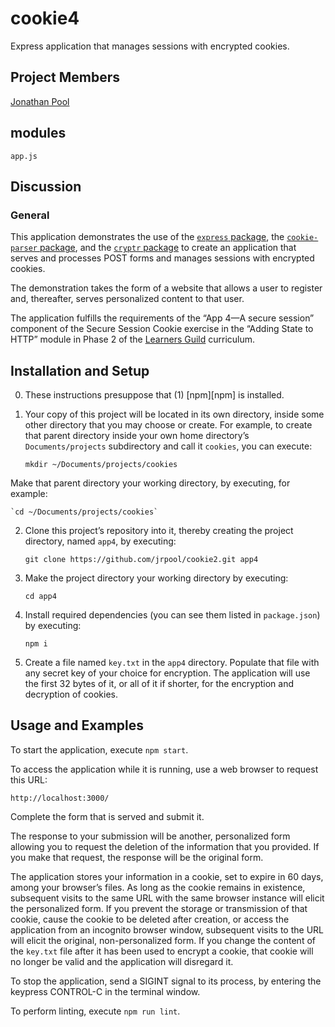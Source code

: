 # cookie4
Express application that manages sessions with encrypted cookies.

## Project Members

[Jonathan Pool](https://github.com/jrpool)

## modules

```
app.js
```

## Discussion

### General

This application demonstrates the use of the [`express` package][exp], the [`cookie-parser` package][cp], and the [`cryptr` package][cryptr] to create an application that serves and processes POST forms and manages sessions with encrypted cookies.

The demonstration takes the form of a website that allows a user to register and, thereafter, serves personalized content to that user.

The application fulfills the requirements of the “App 4—A secure session” component of the Secure Session Cookie exercise in the “Adding State to HTTP” module in Phase 2 of the [Learners Guild][lg] curriculum.

## Installation and Setup

0. These instructions presuppose that (1) [npm][npm] is installed.

1. Your copy of this project will be located in its own directory, inside some other directory that you may choose or create. For example, to create that parent directory inside your own home directory’s `Documents/projects` subdirectory and call it `cookies`, you can execute:

    `mkdir ~/Documents/projects/cookies`

Make that parent directory your working directory, by executing, for example:

    `cd ~/Documents/projects/cookies`

2. Clone this project’s repository into it, thereby creating the project directory, named `app4`, by executing:

    `git clone https://github.com/jrpool/cookie2.git app4`

2. Make the project directory your working directory by executing:

    `cd app4`

3. Install required dependencies (you can see them listed in `package.json`) by executing:

    `npm i`

4. Create a file named `key.txt` in the `app4` directory. Populate that file with any secret key of your choice for encryption. The application will use the first 32 bytes of it, or all of it if shorter, for the encryption and decryption of cookies.

## Usage and Examples

To start the application, execute `npm start`.

To access the application while it is running, use a web browser to request this URL:

`http://localhost:3000/`

Complete the form that is served and submit it.

The response to your submission will be another, personalized form allowing you to request the deletion of the information that you provided. If you make that request, the response will be the original form.

The application stores your information in a cookie, set to expire in 60 days, among your browser’s files. As long as the cookie remains in existence, subsequent visits to the same URL with the same browser instance will elicit the personalized form. If you prevent the storage or transmission of that cookie, cause the cookie to be deleted after creation, or access the application from an incognito browser window, subsequent visits to the URL will elicit the original, non-personalized form. If you change the content of the `key.txt` file after it has been used to encrypt a cookie, that cookie will no longer be valid and the application will disregard it.

To stop the application, send a SIGINT signal to its process, by entering the keypress CONTROL-C in the terminal window.

To perform linting, execute `npm run lint`.

[cp]: https://www.npmjs.com/package/cookie-parser
[cryptr]: https://www.npmjs.com/package/cryptr
[exp]: https://www.npmjs.com/package/express
[lg]: https://www.learnersguild.org
